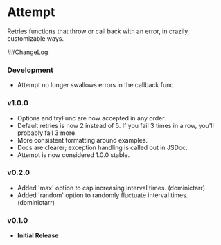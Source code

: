 # Attempt
Retries functions that throw or call back with an error, in crazily
customizable ways.

##ChangeLog

### Development
- Attempt no longer swallows errors in the callback func

### v1.0.0
- Options and tryFunc are now accepted in any order.
- Default retries is now 2 instead of 5.  If you fail 3 times in a row, you'll probably fail 3 more.
- More consistent formatting around examples.
- Docs are clearer; exception handling is called out in JSDoc.
- Attempt is now considered 1.0.0 stable.

### v0.2.0
- Added 'max' option to cap increasing interval times. (dominictarr)
- Added 'random' option to randomly fluctuate interval times. (dominictarr)

### v0.1.0
- **Initial Release**